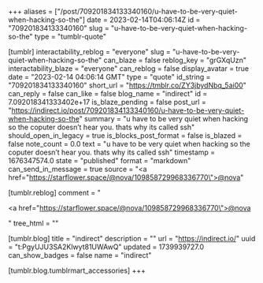 +++
aliases = ["/post/709201834133340160/u-have-to-be-very-quiet-when-hacking-so-the"]
date = 2023-02-14T04:06:14Z
id = "709201834133340160"
slug = "u-have-to-be-very-quiet-when-hacking-so-the"
type = "tumblr-quote"

[tumblr]
interactability_reblog = "everyone"
slug = "u-have-to-be-very-quiet-when-hacking-so-the"
can_blaze = false
reblog_key = "grGXqUzn"
interactability_blaze = "everyone"
can_reblog = false
display_avatar = true
date = "2023-02-14 04:06:14 GMT"
type = "quote"
id_string = "709201834133340160"
short_url = "https://tmblr.co/ZY3jbydNbq_5ai00"
can_reply = false
can_like = false
blog_name = "indirect"
id = 7.092018341333402e+17
is_blaze_pending = false
post_url = "https://indirect.io/post/709201834133340160/u-have-to-be-very-quiet-when-hacking-so-the"
summary = "u have to be very quiet when hacking so the coputer doesn’t hear you. thats why its called ssh"
should_open_in_legacy = true
is_blocks_post_format = false
is_blazed = false
note_count = 0.0
text = "u have to be very quiet when hacking so the coputer doesn&rsquo;t hear you. thats why its called ssh"
timestamp = 1676347574.0
state = "published"
format = "markdown"
can_send_in_message = true
source = "<a href=\"https://starflower.space/@nova/109858729968336770\">@nova</a>"

[tumblr.reblog]
comment = "<p><a href=\"https://starflower.space/@nova/109858729968336770\">@nova</a></p>"
tree_html = ""

[tumblr.blog]
title = "indirect"
description = ""
url = "https://indirect.io/"
uuid = "t:PgyUJU3SA2Klwyt81UWAwQ"
updated = 1739939727.0
can_show_badges = false
name = "indirect"

[tumblr.blog.tumblrmart_accessories]
+++

